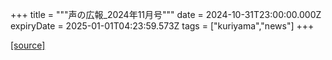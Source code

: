 +++
title = """声の広報_2024年11月号"""
date = 2024-10-31T23:00:00.000Z
expiryDate = 2025-01-01T04:23:59.573Z
tags = ["kuriyama","news"]
+++


[[source]](https://www.town.kuriyama.hokkaido.jp/site/koho/29277.html)
